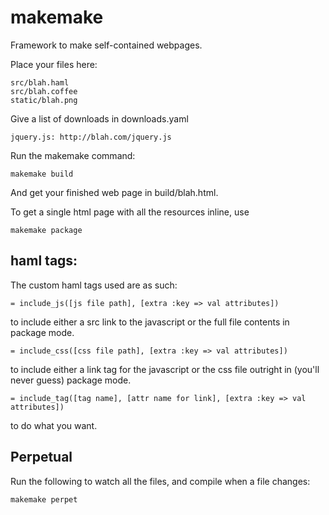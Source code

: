 makemake
========

Framework to make self-contained webpages.

Place your files here:

    src/blah.haml
    src/blah.coffee
    static/blah.png

Give a list of downloads in downloads.yaml

    jquery.js: http://blah.com/jquery.js

Run the makemake command:

    makemake build

And get your finished web page in build/blah.html.

To get a single html page with all the resources inline, use

	makemake package

haml tags:
----------

The custom haml tags used are as such:

	= include_js([js file path], [extra :key => val attributes])

to include either a src link to the javascript or the full file contents in package mode.

	= include_css([css file path], [extra :key => val attributes])

to include either a link tag for the javascript or the css file outright in (you'll never guess) package mode.

	= include_tag([tag name], [attr name for link], [extra :key => val attributes])

to do what you want.

Perpetual
---------

Run the following to watch all the files, and compile when a file changes:

	makemake perpet